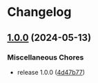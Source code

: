 # Changelog

## [1.0.0](https://github.com/dincho/release-please-test/compare/rpt-server-v1.0.0...rpt-server-v1.0.0) (2024-05-13)


### Miscellaneous Chores

* release 1.0.0 ([4d47b77](https://github.com/dincho/release-please-test/commit/4d47b77b1a1a1d223ff6f3076ae76d0174ce0040))
